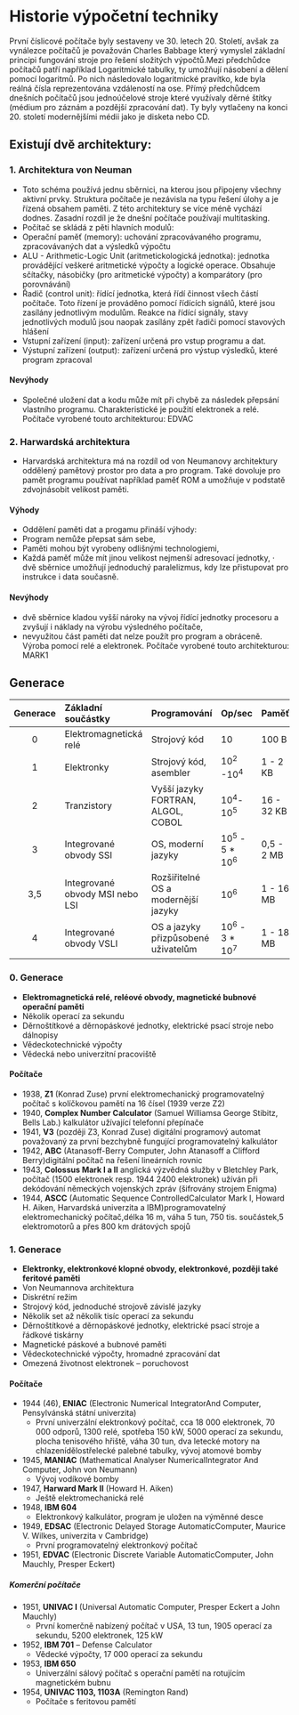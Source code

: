 # Historie výpočetní techniky
První číslicové počítače byly sestaveny ve 30. letech 20. Století, avšak za vynálezce počítačů je považován Charles Babbage který vymyslel základní principi fungování stroje pro řešení složitých výpočtů.Mezi předchůdce počítačů patří například Logaritmické tabulky, ty umožňují násobení a dělení pomocí logaritmů. Po nich následovalo logaritmické pravítko, kde byla reálná čísla reprezentována vzdáleností na ose. Přímý předchůdcem dnešních počítačů jsou jednoúčelové stroje které využívaly děrné štítky (médium pro záznám a pozdější zpracování dat). Ty byly vytlačeny na konci 20. století modernějšími médii jako je disketa nebo CD.

## Existují dvě architektury:
### 1. Architektura von Neuman
- Toto schéma používá jednu sběrnici, na kterou jsou připojeny všechny aktivní prvky. Struktura počítače je nezávisla na typu řešení úlohy a je řízená obsahem paměti. Z této architektury se více méně vychází dodnes. Zasadní rozdíl je že dnešní počítače používají multitasking.
- Počítač se skládá z pěti hlavních modulů:
- Operační paměť (memory): uchování zpracovávaného programu, zpracovávaných dat a výsledků výpočtu
- ALU - Arithmetic-Logic Unit (aritmetickologická jednotka): jednotka provádějící veškeré aritmetické výpočty a logické operace. Obsahuje sčítačky, násobičky (pro aritmetické výpočty) a komparátory (pro porovnávání)
- Řadič (control unit): řídící jednotka, která řídí činnost všech částí počítače. Toto řízení je prováděno pomocí řídících signálů, které jsou zasílány jednotlivým modulům. Reakce na řídící signály, stavy jednotlivých modulů jsou naopak zasílány zpět řadiči pomocí stavových hlášení
- Vstupní zařízení (input): zařízení určená pro vstup programu a dat.
- Výstupní zařízení (output): zařízení určená pro výstup výsledků, které program zpracoval

#### Nevýhody
- Společné uložení dat a kodu může mít při chybě za následek přepsání vlastního programu.
Charakteristické je použití elektronek a relé. Počítače vyrobené touto architekturou: EDVAC

### 2. Harwardská architektura
- Harvardská architektura má na rozdíl od von Neumanovy architektury oddělený pamětový prostor pro data a pro program. Také dovoluje pro pamět programu používat například paměť ROM a umožňuje v podstatě zdvojnásobit velikost paměti.

#### Výhody
- Oddělení paměti dat a progamu přináší výhody:
- Program nemůže přepsat sám sebe,
- Paměti mohou být vyrobeny odlišnými technologiemi, 
- Každá paměť může mít jinou velikost nejmenší adresovací jednotky, · dvě sběrnice umožňují jednoduchý paralelizmus, kdy lze přistupovat pro instrukce i data současně. 

#### Nevýhody
- dvě sběrnice kladou vyšší nároky na vývoj řídící jednotky procesoru a zvyšují i náklady na výrobu výsledného počítače, 
- nevyužitou část paměti dat nelze použít pro program a obráceně.
Výroba pomocí relé a elektronek. Počítače vyrobené touto architekturou: MARK1

## Generace

| Generace | Základní součástky                | Programování                        | Op/sec                              | Paměť      |
| :------: | :-------------------------------- | :---------------------------------- | :---------------------------------- | :--------- |
| 0        | Elektromagnetická relé            | Strojový kód                        | 10                                  | 100 B      |
| 1        | Elektronky                        | Strojový kód, asembler              | 10<sup>2</sup> -10<sup>4</sup>      | 1 - 2 KB   |
| 2        | Tranzistory                       | Vyšší jazyky FORTRAN, ALGOL, COBOL  | 10<sup>4</sup>- 10<sup>5</sup >     | 16 - 32 KB |
| 3        | Integrované obvody SSI            | OS, moderní jazyky                  | 10<sup>5</sup> - 5 * 10<sup>6</sup> | 0,5 - 2 MB |
| 3,5      | Integrované obvody MSI nebo LSI   | Rozšiřitelné OS a modernější jazyky | 10<sup>6</sup>                      | 1 - 16 MB  |
| 4        | Integrované obvody VSLI           | OS a jazyky přizpůsobené uživatelům | 10<sup>6</sup> - 3 * 10<sup>7</sup> | 1 - 18 MB  |

### 0. Generace
- **Elektromagnetická relé, reléové obvody, magnetické bubnové operační paměti**
- Několik operací za sekundu
- Děrnoštítkové a děrnopáskové jednotky, elektrické psací stroje nebo dálnopisy
- Vědeckotechnické výpočty
- Vědecká nebo univerzitní pracoviště

#### Počítače
- 1938, **Z1** (Konrad Zuse) první elektromechanický programovatelný počítač s kolíčkovou pamětí na 16 čísel (1939 verze Z2)
- 1940, **Complex Number Calculator** (Samuel Williamsa George Stibitz, Bells Lab.) kalkulátor užívající telefonní přepínače
- 1941, **V3** (později Z3, Konrad Zuse) digitální programový automat považovaný za první bezchybně fungující programovatelný kalkulátor
- 1942, **ABC** (Atanasoff-Berry Computer, John Atanasoff a Clifford Berry)digitální počítač na řešení lineárních rovnic
- 1943, **Colossus Mark I a II** anglická výzvědná služby v Bletchley Park, počítač (1500 elektronek resp. 1944 2400 elektronek) užíván při dekódování německých vojenských zpráv (šifrovány strojem Enigma)
- 1944, **ASCC** (Automatic Sequence ControlledCalculator Mark I, Howard H. Aiken, Harvardská univerzita a IBM)programovatelný elektromechanický počítač,délka 16 m, váha 5 tun, 750 tis. součástek,5 elektromotorů a přes 800 km drátových spojů

### 1. Generace
- **Elektronky, elektronkové klopné obvody, elektronkové, později také feritové paměti**
- Von Neumannova architektura
- Diskrétní režim
- Strojový kód, jednoduché strojově závislé jazyky
- Několik set až několik tisíc operací za sekundu
- Děrnoštítkové a děrnopáskové jednotky, elektrické  psací stroje a řádkové tiskárny
- Magnetické páskové a bubnové paměti
- Vědeckotechnické výpočty, hromadné zpracování dat
- Omezená životnost elektronek – poruchovost

#### Počítače
- 1944 (46), **ENIAC** (Electronic Numerical IntegratorAnd Computer, Pensylvánská státní univerzita)
	- První univerzální elektronkový počítač, cca 18 000 elektronek, 70 000 odporů, 1300 relé, spotřeba 150 kW, 5000 operací za sekundu, plocha tenisového hřiště, váha 30 tun, dva letecké motory na chlazenídělostřelecké palebné tabulky, vývoj atomové bomby
- 1945, **MANIAC** (Mathematical Analyser NumericalIntegrator And Computer, John von Neumann)
	- Vývoj vodíkové bomby
- 1947, **Harward Mark II** (Howard H. Aiken)
	- Ještě elektromechanická relé
- 1948, **IBM 604**
	- Elektronkový kalkulátor, program je uložen na výměnné desce
- 1949, **EDSAC** (Electronic Delayed Storage AutomaticComputer, Maurice V. Wilkes, univerzita v Cambridge)
	- První programovatelný elektronkový počítač
- 1951, **EDVAC** (Electronic Discrete Variable AutomaticComputer, John Mauchly, Presper Eckert)

##### Komerční počítače
- 1951, **UNIVAC I** (Universal Automatic Computer, Presper Eckert a John Mauchly)
	- První komerčně nabízený počítač v USA, 13 tun, 1905 operací za sekundu, 5200 elektronek, 125 kW
- 1952, **IBM 701** – Defense Calculator
	- Vědecké výpočty, 17 000 operací za sekundu
- 1953, **IBM 650** 
	- Univerzální sálový počítač s operační pamětí na rotujícím magnetickém bubnu
- 1954, **UNIVAC 1103, 1103A** (Remington Rand)
	- Počítače s feritovou pamětí
